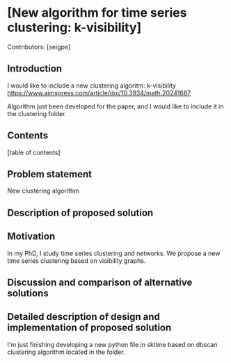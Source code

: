 # [New algorithm for time series clustering: k-visibility]

Contributors: [seigpe]

## Introduction

I would like to include a new clustering algoritm: k-visibility 
https://www.aimspress.com/article/doi/10.3934/math.20241687

Algorithm just been developed for the paper, and I would like to include it in the clustering folder.

## Contents
[table of contents]

## Problem statement
New clustering algorithm

## Description of proposed solution

## Motivation
In my PhD, I study time series clustering and networks. We propose a new time series clustering based on visibility graphs.

## Discussion and comparison of alternative solutions

## Detailed description of design and implementation of proposed solution 
I'm just finishing developing a new python file in sktime based on dbscan clustering algorithm located in the folder.

